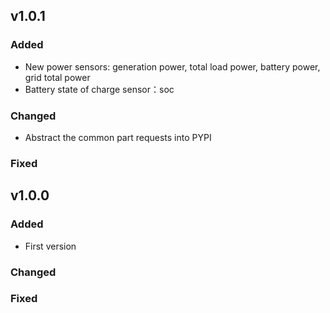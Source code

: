 ## v1.0.1
### Added
- New power sensors: generation power, total load power, battery power, grid total power
- Battery state of charge sensor：soc
### Changed
- Abstract the common part requests into PYPI
### Fixed
## v1.0.0
### Added
- First version
### Changed
### Fixed
